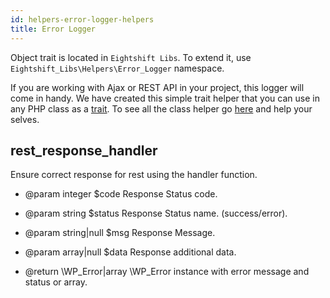 ```yaml
---
id: helpers-error-logger-helpers
title: Error Logger
---
```


Object trait is located in `Eightshift Libs`. To extend it, use `Eightshift_Libs\Helpers\Error_Logger` namespace.

If you are working with Ajax or REST API in your project, this logger will come in handy. We have created this simple trait helper that you can use in any PHP class as a [trait](/eightshift-docs/docs/guides/extending-classes). To see all the class helper go [here](https://github.com/infinum/eightshift-libs/blob/develop/src/helpers/trait-error-logger.php) and help your selves.


## rest_response_handler

Ensure correct response for rest using the handler function.

* @param integer     $code   Response Status code.
* @param string      $status Response Status name. (success/error).
* @param string|null $msg    Response Message.
* @param array|null  $data   Response additional data.

* @return \WP_Error|array \WP_Error instance with error message and status or array.
